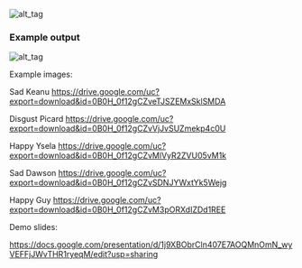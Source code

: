 ![alt_tag](https://cloud.githubusercontent.com/assets/6589737/22865326/77a19836-f116-11e6-925b-383d71d6f650.png)

### Example output
![alt_tag](https://cloud.githubusercontent.com/assets/6589737/22865371/800413ea-f117-11e6-9325-885bf77cfc7d.png)



Example images:

Sad Keanu
https://drive.google.com/uc?export=download&id=0B0H_0f12gCZveTJSZEMxSklSMDA

Disgust Picard
https://drive.google.com/uc?export=download&id=0B0H_0f12gCZvVjJvSUZmekp4c0U

Happy Ysela
https://drive.google.com/uc?export=download&id=0B0H_0f12gCZvMlVyR2ZVU05vM1k

Sad Dawson
https://drive.google.com/uc?export=download&id=0B0H_0f12gCZvSDNJYWxtYk5Wejg

Happy Guy
https://drive.google.com/uc?export=download&id=0B0H_0f12gCZvM3pORXdIZDd1REE



Demo slides:

https://docs.google.com/presentation/d/1j9XBObrCln407E7AOQMnOmN_wyVEFFjJWvTHR1ryeqM/edit?usp=sharing





